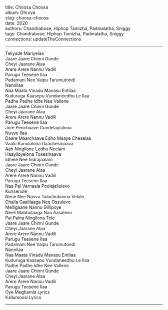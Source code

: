 title: Choosa Choosa  
album: Dhruva  
slug: choosa-choosa  
date: 2020  
authors: Chandrabose, Hiphop Tamizha, Padmalatha, Sniggy  
tags: Chandrabose, Hiphop Tamizha, Padmalatha, Sniggy  
connections: updateTheConnections  

------------

Teliyade Mariyelaa  
Jaare Jaare Chinni Gunde  
Cheyi Jaarane Alaa  
Arere Arere Nannu Vadili  
Parugu Teesene Ilaa  
Padamani Nee Vaipu Tarumutondi  
Nannilaa  
Naa Maata Vinadu Manasu Entilaa  
Kuduruga Kaasepu Vundaneedhu Le Ilaa  
Padhe Padhe Idhe Nee Vallene  
Jaare Jaare Chinni Gunde  
Cheyi Jaarane Alaa  
Arere Arere Nannu Vadili  
Parugu Teesene Ilaa  
Jore Penchaave Gundelaylalona  
Nuvve Ilaa  
Daare Maarchaave Edho Maaye Cheselaa  
Vaalu Kanulalona Daachesinaava  
Aah Ningilone Ledhu Neelam  
Haayiloyelona Tosesinaava  
Idhele Nee Indrajaalam  
Jaare Jaare Chinni Gunde  
Cheyi Jaarane Alaa  
Arere Arere Nannu Vadili  
Parugu Teesene Ilaa  
Naa Pai Varnaala Poolajallulevo  
Kurisenule  
Nene Nee Navvu Talachukunna Velalo  
Challa Gaalilaaga Nee Ossulevo  
Melligaane Nannu Gillipoye  
Neeli Mabbulaaga Naa Aasalevo  
Pai Paina Ningilona Tele  
Jaare Jaare Chinni Gunde  
Cheyi Jaarane Alaa  
Arere Arere Nannu Vadili  
Parugu Teesene Ilaa  
Padamani Nee Vaipu Tarumutondi  
Nannilaa  
Naa Maata Vinadu Manasu Entilaa  
Kuduruga Kaasepu Vundaneedhu Le Ilaa  
Padhe Padhe Idhe Nee Vallene  
Jaare Jaare Chinni Gunde  
Cheyi Jaarane Alaa  
Arere Arere Nannu Vadili  
Parugu Teesene Ilaa  
Oye Meghamla Lyrics  
Kallumoosi Lyrics  


------------
